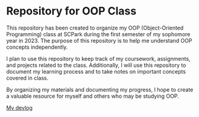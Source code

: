 # Repository for OOP Class
This repository has been created to organize my OOP (Object-Oriented Programming) class at SCPark during the first semester of my sophomore year in 2023. The purpose of this repository is to help me understand OOP concepts independently.

I plan to use this repository to keep track of my coursework, assignments, and projects related to the class. Additionally, I will use this repository to document my learning process and to take notes on important concepts covered in class.

By organizing my materials and documenting my progress, I hope to create a valuable resource for myself and others who may be studying OOP.  
  
[My devlog](https://d556f8.netlify.app/)
